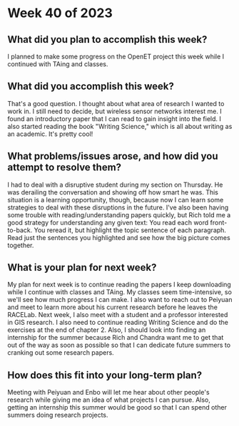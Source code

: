 # Week 40 of 2023

## What did you plan to accomplish this week?

I planned to make some progress on the OpenET project this week while I continued with TAing and classes.

## What did you accomplish this week?

That's a good question. I thought about what area of research I wanted to work in. I still need to decide, but wireless sensor networks interest me. I found an introductory paper that I can read to gain insight into the field. I also started reading the book "Writing Science," which is all about writing as an academic. It's pretty cool!

## What problems/issues arose, and how did you attempt to resolve them?

I had to deal with a disruptive student during my section on Thursday. He was derailing the conversation and showing off how smart he was. This situation is a learning opportunity, though, because now I can learn some strategies to deal with these disruptions in the future. I've also been having some trouble with reading/understanding papers quickly, but Rich told me a good strategy for understanding any given text:
You read each word front-to-back.
You reread it, but highlight the topic sentence of each paragraph.
Read just the sentences you highlighted and see how the big picture comes together.

## What is your plan for next week?

My plan for next week is to continue reading the papers I keep downloading while I continue with classes and TAing. My classes seem time-intensive, so we'll see how much progress I can make. I also want to reach out to Peiyuan and meet to learn more about his current research before he leaves the RACELab. Next week, I also meet with a student and a professor interested in GIS research. I also need to continue reading Writing Science and do the exercises at the end of chapter 2. Also, I should look into finding an internship for the summer because Rich and Chandra want me to get that out of the way as soon as possible so that I can dedicate future summers to cranking out some research papers.

## How does this fit into your long-term plan?

Meeting with Peiyuan and Enbo will let me hear about other people's research while giving me an idea of what projects I can pursue. Also, getting an internship this summer would be good so that I can spend other summers doing research projects.